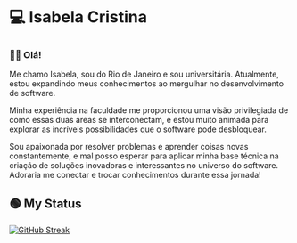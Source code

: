 # 💻 **Isabela Cristina**
##
### 👨‍💻 Olá!

Me chamo Isabela, sou do Rio de Janeiro e sou universitária. Atualmente, estou expandindo meus conhecimentos ao mergulhar no desenvolvimento de software.

Minha experiência na faculdade me proporcionou uma visão privilegiada de como essas duas áreas se interconectam, e estou muito animada para explorar as incríveis possibilidades que o software pode desbloquear.

Sou apaixonada por resolver problemas e aprender coisas novas constantemente, e mal posso esperar para aplicar minha base técnica na criação de soluções inovadoras e interessantes no universo do software. Adoraria me conectar e trocar conhecimentos durante essa jornada!
 

## 🟢 My Status


[![GitHub Streak](https://streak-stats.demolab.com/?user=010O1010&theme=hacker&background=000&border=black&dates=)](https://git.io/streak-stats)
